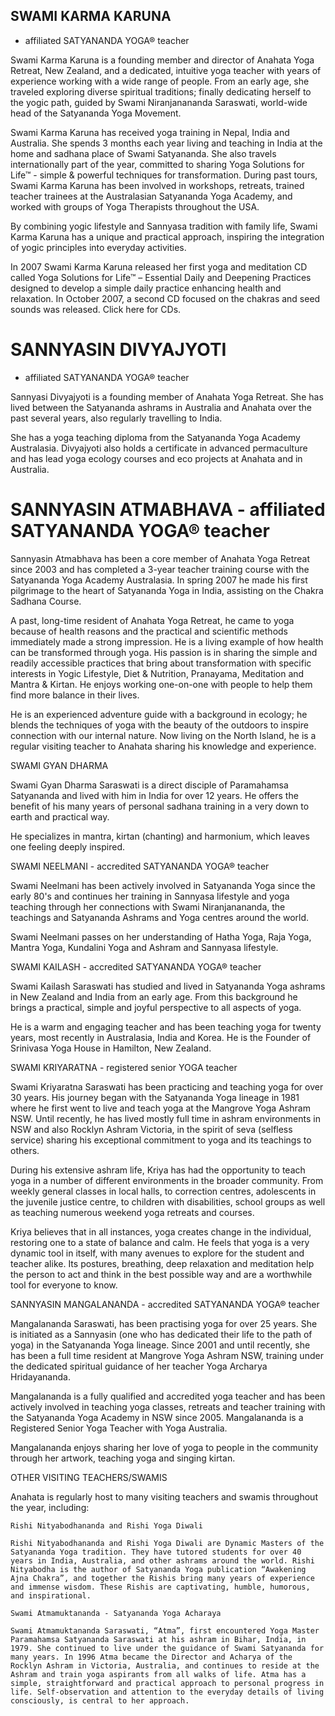 SWAMI KARMA KARUNA 
----------------------
- affiliated SATYANANDA YOGA® teacher

Swami Karma Karuna is a founding member and director of Anahata Yoga Retreat, New Zealand, and a dedicated, intuitive yoga teacher with years of experience working with a wide range of people. From an early age, she traveled exploring diverse spiritual traditions; finally dedicating herself to the yogic path, guided by Swami Niranjanananda Saraswati, world-wide head of the Satyananda Yoga Movement.

Swami Karma Karuna has received yoga training in Nepal, India and Australia. She spends 3 months each year living and teaching in India at the home and sadhana place of Swami Satyananda. She also travels internationally part of the year, committed to sharing Yoga Solutions for Life™ - simple & powerful techniques for transformation. During past tours, Swami Karma Karuna has been involved in workshops, retreats, trained teacher trainees at the Australasian Satyananda Yoga Academy, and worked with groups of Yoga Therapists throughout the USA.

By combining yogic lifestyle and Sannyasa tradition with family life, Swami Karma Karuna has a unique and practical approach, inspiring the integration of yogic principles into everyday activities.

In 2007 Swami Karma Karuna released her first yoga and meditation CD called Yoga Solutions for Life™ – Essential Daily and Deepening Practices designed to develop a simple daily practice enhancing health and relaxation. In October 2007, a second CD focused on the chakras and seed sounds was released. Click here for CDs.

SANNYASIN DIVYAJYOTI
=====================================================================
- affiliated SATYANANDA YOGA® teacher


Sannyasi Divyajyoti is a founding member of Anahata Yoga Retreat. She 
has lived between the Satyananda ashrams 
in Australia and Anahata over the past several years, also regularly travelling to India.

She has a yoga teaching diploma from the Satyananda Yoga Academy Australasia. Divyajyoti 
also holds a certificate in advanced permaculture and 
has lead yoga ecology courses and eco projects at Anahata and in Australia.

SANNYASIN ATMABHAVA - affiliated SATYANANDA YOGA® teacher
=========================================================

Sannyasin Atmabhava has been a core member of Anahata Yoga Retreat since 2003 and has completed a 3-year teacher training course with the Satyananda Yoga Academy Australasia. In spring 2007 he made his first pilgrimage to the heart of Satyananda Yoga in India, assisting on the Chakra Sadhana Course.

A past, long-time resident of Anahata Yoga Retreat, he came to yoga because of health reasons and the practical and scientific methods immediately made a strong impression. He is a living example of how health can be transformed through yoga. His passion is in sharing the simple and readily accessible practices that bring about transformation with specific interests in Yogic Lifestyle, Diet & Nutrition, Pranayama, Meditation and Mantra & Kirtan. He enjoys working one-on-one with people to help them find more balance in their lives.

He is an experienced adventure guide with a background in ecology; he blends the techniques of yoga with the beauty of the outdoors to inspire connection with our internal nature. Now living on the North Island, he is a regular visiting teacher to Anahata sharing his knowledge and experience.

SWAMI GYAN DHARMA


Swami Gyan Dharma Saraswati is a direct disciple of Paramahamsa Satyananda and lived with him in India for over 12 years. He offers the benefit of his many years of personal sadhana training in a very down to earth and practical way.

He specializes in mantra, kirtan (chanting) and harmonium, which leaves one feeling deeply inspired.


SWAMI NEELMANI - accredited SATYANANDA YOGA® teacher


Swami Neelmani has been actively involved in Satyananda Yoga since the early 80's and continues her training in Sannyasa lifestyle and yoga teaching through her connections with Swami Niranjanananda, the teachings and Satyananda Ashrams and Yoga centres around the world.

Swami Neelmani passes on her understanding of Hatha Yoga, Raja Yoga, Mantra Yoga, Kundalini Yoga and Ashram and Sannyasa lifestyle.

SWAMI KAILASH - accredited SATYANANDA YOGA® teacher


Swami Kailash Saraswati has studied and lived in Satyananda Yoga ashrams in New Zealand and India from an early age. From this background he brings a practical, simple and joyful perspective to all aspects of yoga.

He is a warm and engaging teacher and has been teaching yoga for twenty years, most recently in Australasia, India and Korea. He is the Founder of Srinivasa Yoga House in Hamilton, New Zealand.

SWAMI KRIYARATNA - registered senior YOGA teacher


Swami Kriyaratna Saraswati has been practicing and teaching yoga for over 30 years. His journey began with the Satyananda Yoga lineage in 1981 where he first went to live and teach yoga at the Mangrove Yoga Ashram NSW. Until recently, he has lived mostly full time in ashram environments in NSW and also Rocklyn Ashram Victoria, in the spirit of seva (selfless service) sharing his exceptional commitment to yoga and its teachings to others.

During his extensive ashram life, Kriya has had the opportunity to teach yoga in a number of different environments in the broader community. From weekly general classes in local halls, to correction centres, adolescents in the juvenile justice centre, to children with disabilities, school groups as well as teaching numerous weekend yoga retreats and courses.

Kriya believes that in all instances, yoga creates change in the individual, restoring one to a state of balance and calm. He feels that yoga is a very dynamic tool in itself, with many avenues to explore for the student and teacher alike. Its postures, breathing, deep relaxation and meditation help the person to act and think in the best possible way and are a worthwhile tool for everyone to know.

SANNYASIN MANGALANANDA - accredited SATYANANDA YOGA® teacher


Mangalananda Saraswati, has been practising yoga for over 25 years. She is initiated as a Sannyasin (one who has dedicated their life to the path of yoga) in the Satyananda Yoga lineage. Since 2001 and until recently, she has been a full time resident at Mangrove Yoga Ashram NSW, training under the dedicated spiritual guidance of her teacher Yoga Archarya Hridayananda.

Mangalananda is a fully qualified and accredited yoga teacher and has been actively involved in teaching yoga classes, retreats and teacher training with the Satyananda Yoga Academy in NSW since 2005. Mangalananda is a Registered Senior Yoga Teacher with Yoga Australia.

Mangalananda enjoys sharing her love of yoga to people in the community through her artwork, teaching yoga and singing kirtan.

OTHER VISITING TEACHERS/SWAMIS

Anahata is regularly host to many visiting teachers and swamis throughout the year, including:
    
    Rishi Nityabodhananda and Rishi Yoga Diwali
    
    Rishi Nityabodhananda and Rishi Yoga Diwali are Dynamic Masters of the Satyananda Yoga tradition. They have tutored students for over 40 years in India, Australia, and other ashrams around the world. Rishi Nityabodha is the author of Satyananda Yoga publication “Awakening Ajna Chakra”, and together the Rishis bring many years of experience and immense wisdom. These Rishis are captivating, humble, humorous, and inspirational.
    
    Swami Atmamuktananda - Satyananda Yoga Acharaya
    
    Swami Atmamuktananda Saraswati, “Atma”, first encountered Yoga Master Paramahamsa Satyananda Saraswati at his ashram in Bihar, India, in 1979. She continued to live under the guidance of Swami Satyananda for many years. In 1996 Atma became the Director and Acharya of the Rocklyn Ashram in Victoria, Australia, and continues to reside at the Ashram and train yoga aspirants from all walks of life. Atma has a simple, straightforward and practical approach to personal progress in life. Self-observation and attention to the everyday details of living consciously, is central to her approach.

